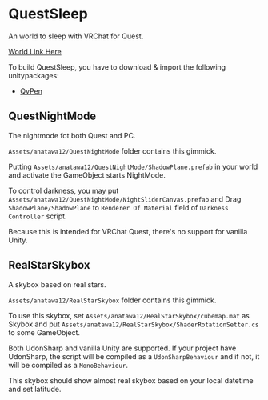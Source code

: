 # QuestSleep

An world to sleep with VRChat for Quest.

[World Link Here](https://vrchat.com/home/world/wrld_c30ef1bd-8376-44e0-9e59-e0dd04ccc6be)

To build QuestSleep, you have to download & import the following unitypackages:

- [QvPen](https://booth.pm/ja/items/1555789)


## QuestNightMode

The nightmode fot both Quest and PC.

`Assets/anatawa12/QuestNightMode` folder contains this gimmick.

Putting `Assets/anatawa12/QuestNightMode/ShadowPlane.prefab` in your world and activate the GameObject starts NightMode.

To control darkness, you may put `Assets/anatawa12/QuestNightMode/NightSliderCanvas.prefab` and Drag `ShadowPlane/ShadowPlane` to `Renderer Of Material` field of `Darkness Controller` script.

Because this is intended for VRChat Quest, there's no support for vanilla Unity.

## RealStarSkybox

A skybox based on real stars.

`Assets/anatawa12/RealStarSkybox` folder contains this gimmick.

To use this skybox, set `Assets/anatawa12/RealStarSkybox/cubemap.mat` as Skybox and 
put `Assets/anatawa12/RealStarSkybox/ShaderRotationSetter.cs` to some GameObject.

Both UdonSharp and vanilla Unity are supported.
If your project have UdonSharp, the script will be compiled as a `UdonSharpBehaviour` and if not, it will be compiled as a `MonoBehaviour`.

This skybox should show almost real skybox based on your local datetime and set latitude.
